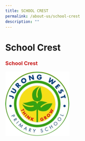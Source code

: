 ```yaml
---
title: SCHOOL CREST
permalink: /about-us/school-crest
description: ""
---
```

# School Crest

### <span style = "color: #c81b1b"> School Crest </span>

<img src="/images/jwps_school_crest.png" alt="School Crest" class="center" style="width:40%">